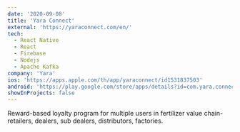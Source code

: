 ```yaml
---
date: '2020-09-08'
title: 'Yara Connect'
external: 'https://yaraconnect.com/en/'
tech:
  - React Native
  - React
  - Firebase
  - Nodejs
  - Apache Kafka
company: 'Yara'
ios: 'https://apps.apple.com/th/app/yaraconnect/id1531837503'
android: 'https://play.google.com/store/apps/details?id=com.yara.connect.prod&hl=en&gl=US'
showInProjects: false
---
```


Reward-based loyalty program for multiple users in fertilizer value chain- retailers, dealers, sub dealers, distributors, factories.
